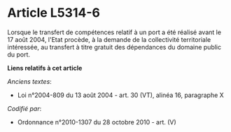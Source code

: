 # Article L5314-6

Lorsque le transfert de compétences relatif à un port a été réalisé avant le 17 août 2004, l'Etat procède, à la demande de la
collectivité territoriale intéressée, au transfert à titre gratuit des dépendances du domaine public du port.

**Liens relatifs à cet article**

_Anciens textes_:

  - Loi n°2004-809 du 13 août 2004 - art. 30 (VT), alinéa 16, paragraphe X

_Codifié par_:

  - Ordonnance n°2010-1307 du 28 octobre 2010 - art. (V)
